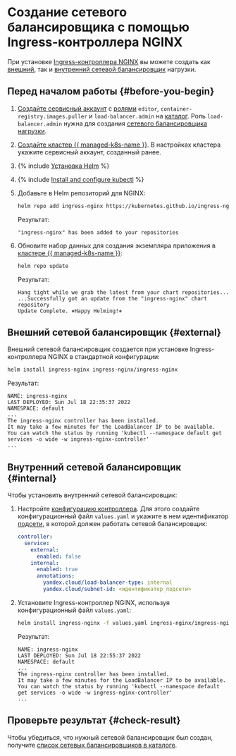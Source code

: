 # Создание сетевого балансировщика с помощью Ingress-контроллера NGINX

При установке [Ingress-контроллера NGINX](https://kubernetes.github.io/ingress-nginx/) вы можете создать как [внешний](../../network-load-balancer/concepts/index.md), так и [внутренний сетевой балансировщик](../../network-load-balancer/concepts/nlb-types.md) нагрузки.

## Перед началом работы {#before-you-begin}

1. [Создайте сервисный аккаунт](../../iam/operations/sa/create.md) с [ролями](../../iam/concepts/access-control/roles.md) `editor`, `container-registry.images.puller` и `load-balancer.admin` на [каталог](../../resource-manager/concepts/resources-hierarchy.md#folder). Роль `load-balancer.admin` нужна для создания [сетевого балансировщика нагрузки](../../network-load-balancer/concepts/index.md).
1. [Создайте кластер {{ managed-k8s-name }}](kubernetes-cluster/kubernetes-cluster-create.md). В настройках кластера укажите сервисный аккаунт, созданный ранее.
1. {% include [Установка Helm](../../_includes/managed-kubernetes/helm-install.md) %}
1. {% include [Install and configure kubectl](../../_includes/managed-kubernetes/kubectl-install.md) %}
1. Добавьте в Helm репозиторий для NGINX:

   ```bash
   helm repo add ingress-nginx https://kubernetes.github.io/ingress-nginx
   ```

   Результат:

   ```text
   "ingress-nginx" has been added to your repositories
   ```

1. Обновите набор данных для создания экземпляра приложения в [кластере {{ managed-k8s-name }}](../concepts/index.md#kubernetes-cluster):

   ```bash
   helm repo update
   ```

   Результат:

   ```text
   Hang tight while we grab the latest from your chart repositories...
   ...Successfully got an update from the "ingress-nginx" chart repository
   Update Complete. ⎈Happy Helming!⎈
   ```

## Внешний сетевой балансировщик {#external}

Внешний сетевой балансировщик создается при установке Ingress-контроллера NGINX в стандартной конфигурации:

```bash
helm install ingress-nginx ingress-nginx/ingress-nginx
```

Результат:

```text
NAME: ingress-nginx
LAST DEPLOYED: Sun Jul 18 22:35:37 2022
NAMESPACE: default
...
The ingress-nginx controller has been installed.
It may take a few minutes for the LoadBalancer IP to be available.
You can watch the status by running 'kubectl --namespace default get services -o wide -w ingress-nginx-controller'
...
```

## Внутренний сетевой балансировщик {#internal}

Чтобы установить внутренний сетевой балансировщик:
1. Настройте [конфигурацию контроллера](https://github.com/kubernetes/ingress-nginx/blob/main/charts/ingress-nginx/values.yaml). Для этого создайте конфигурационный файл `values.yaml` и укажите в нем идентификатор [подсети](../../vpc/concepts/network.md#subnet), в которой должен работать сетевой балансировщик:

   ```yaml
   controller:
     service:
       external:
         enabled: false
       internal:
         enabled: true
         annotations:
           yandex.cloud/load-balancer-type: internal
           yandex.cloud/subnet-id: <идентификатор_подсети>
   ```

1. Установите Ingress-контроллер NGINX, используя конфигурационный файл `values.yaml`:

   ```bash
   helm install ingress-nginx -f values.yaml ingress-nginx/ingress-nginx
   ```

   Результат:

   ```text
   NAME: ingress-nginx
   LAST DEPLOYED: Sun Jul 18 22:55:37 2022
   NAMESPACE: default
   ...
   The ingress-nginx controller has been installed.
   It may take a few minutes for the LoadBalancer IP to be available.
   You can watch the status by running 'kubectl --namespace default get services -o wide -w ingress-nginx-controller'
   ...
   ```

## Проверьте результат {#check-result}

Чтобы убедиться, что нужный сетевой балансировщик был создан, получите [список сетевых балансировщиков в каталоге](../../network-load-balancer/operations/load-balancer-list.md#list).